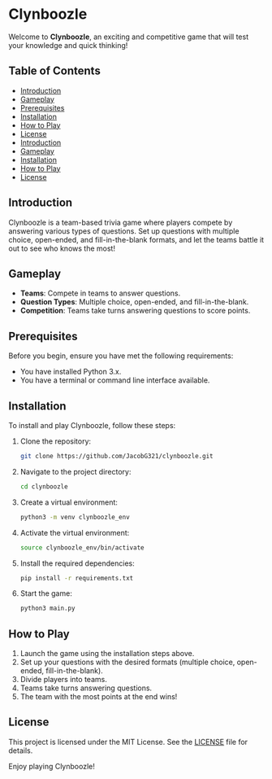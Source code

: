 # Clynboozle

Welcome to **Clynboozle**, an exciting and competitive game that will test your knowledge and quick thinking!

## Table of Contents
- [Introduction](#introduction)
- [Gameplay](#gameplay)
- [Prerequisites](#prerequisites)
- [Installation](#installation)
- [How to Play](#how-to-play)
- [License](#license)
- [Introduction](#introduction)
- [Gameplay](#gameplay)
- [Installation](#installation)
- [How to Play](#how-to-play)
- [License](#license)

## Introduction
Clynboozle is a team-based trivia game where players compete by answering various types of questions. Set up questions with multiple choice, open-ended, and fill-in-the-blank formats, and let the teams battle it out to see who knows the most!

## Gameplay
- **Teams**: Compete in teams to answer questions.
- **Question Types**: Multiple choice, open-ended, and fill-in-the-blank.
- **Competition**: Teams take turns answering questions to score points.

## Prerequisites
Before you begin, ensure you have met the following requirements:
- You have installed Python 3.x.
- You have a terminal or command line interface available.

## Installation
To install and play Clynboozle, follow these steps:

1. Clone the repository:
    ```sh
    git clone https://github.com/JacobG321/clynboozle.git
    ```
2. Navigate to the project directory:
    ```sh
    cd clynboozle
    ```
3. Create a virtual environment:
    ```sh
    python3 -m venv clynboozle_env
    ```
4. Activate the virtual environment:
    ```sh
    source clynboozle_env/bin/activate
    ```
5. Install the required dependencies:
    ```sh
    pip install -r requirements.txt
    ```
6. Start the game:
    ```sh
    python3 main.py
    ```

## How to Play
1. Launch the game using the installation steps above.
2. Set up your questions with the desired formats (multiple choice, open-ended, fill-in-the-blank).
3. Divide players into teams.
4. Teams take turns answering questions.
5. The team with the most points at the end wins!

## License
This project is licensed under the MIT License. See the [LICENSE](LICENSE) file for details.

Enjoy playing Clynboozle!